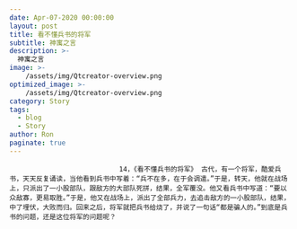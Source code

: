 ```yaml
---
date: Apr-07-2020 00:00:00
layout: post
title: 看不懂兵书的将军
subtitle: 神寓之言
description: >-
  神寓之言
image: >-
    /assets/img/Qtcreator-overview.png
optimized_image: >-
    /assets/img/Qtcreator-overview.png
category: Story
tags:
  - blog
  - Story
author: Ron
paginate: true
---
```


							　　14，《看不懂兵书的将军》 古代，有一个将军，酷爱兵书，天天反复诵读，当他看到兵书中写着：“兵不在多，在于会调遣。”于是，转天，他就在战场上，只派出了一小股部队，跟敌方的大部队死拼，结果，全军覆没。他又看兵书中写道：“要以众敌寡，更易取胜。”于是，他又在战场上，派出了全部兵力，去追击敌方的一小股部队，结果，中了埋伏，大败而归。回来之后，将军就把兵书给烧了，并说了一句话“都是骗人的。”到底是兵书的问题，还是这位将军的问题呢？
							
							
						